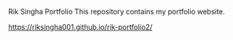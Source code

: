 Rik Singha Portfolio
This repository contains my portfolio website.

https://riksingha001.github.io/rik-portfolio2/

